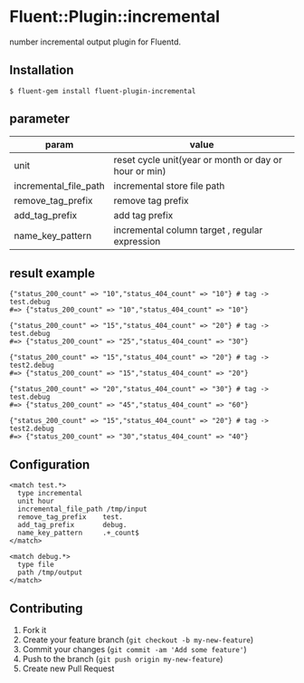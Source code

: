 # Fluent::Plugin::incremental

number incremental output plugin for Fluentd.

## Installation

    $ fluent-gem install fluent-plugin-incremental

## parameter

param    |   value
--------|------
unit|reset cycle unit(year or month or day or hour or min)
incremental_file_path|incremental store file path
remove_tag_prefix|remove tag prefix
add_tag_prefix|add tag prefix
name_key_pattern|incremental column target , regular expression

## result example

	{"status_200_count" => "10","status_404_count" => "10"} # tag -> test.debug 
	#=> {"status_200_count" => "10","status_404_count" => "10"}
	
	{"status_200_count" => "15","status_404_count" => "20"} # tag -> test.debug
	#=> {"status_200_count" => "25","status_404_count" => "30"}

	{"status_200_count" => "15","status_404_count" => "20"} # tag -> test2.debug
	#=> {"status_200_count" => "15","status_404_count" => "20"}

	{"status_200_count" => "20","status_404_count" => "30"} # tag -> test.debug
	#=> {"status_200_count" => "45","status_404_count" => "60"}

	{"status_200_count" => "15","status_404_count" => "20"} # tag -> test2.debug
	#=> {"status_200_count" => "30","status_404_count" => "40"}


## Configuration

	<match test.*>
	  type incremental
	  unit hour
	  incremental_file_path /tmp/input
	  remove_tag_prefix    test.
	  add_tag_prefix       debug.
	  name_key_pattern     .+_count$
	</match>
	
	<match debug.*>
	  type file
	  path /tmp/output
	</match>

## Contributing

1. Fork it
2. Create your feature branch (`git checkout -b my-new-feature`)
3. Commit your changes (`git commit -am 'Add some feature'`)
4. Push to the branch (`git push origin my-new-feature`)
5. Create new Pull Request

